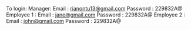 To login:
Manager:
           Email : rianontu13@gmail.com
          Password : 229832A@
Employee 1 :
          Email : jane@gmail.com
          Password : 229832A@
Employee 2 : 
         Email : john@gmail.com
         Password : 229832A@
